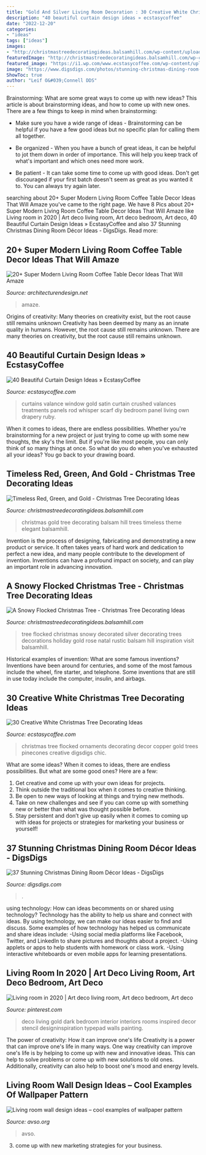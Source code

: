 ```yaml
---
title: "Gold And Silver Living Room Decoration : 30 Creative White Christmas Tree Decorating Ideas"
description: "40 beautiful curtain design ideas » ecstasycoffee"
date: "2022-12-20"
categories:
- "ideas"
tags: ["ideas"]
images:
- "http://christmastreedecoratingideas.balsamhill.com/wp-content/uploads/2016/02/DSC_0121-resize.jpg"
featuredImage: "http://christmastreedecoratingideas.balsamhill.com/wp-content/uploads/2016/02/DSC_0121-resize.jpg"
featured_image: "https://i1.wp.com/www.ecstasycoffee.com/wp-content/uploads/2016/11/flocked-Christmas-tree.jpg?resize=564%2C845"
image: "https://www.digsdigs.com/photos/stunning-christmas-dining-room-decor-ideas-9.jpg"
ShowToc: true
author: "Leif O&#039;Connell DDS"
---
```



Brainstorming: What are some great ways to come up with new ideas?
This article is about brainstorming ideas, and how to come up with new ones. There are a few things to keep in mind when brainstorming: 
- Make sure you have a wide range of ideas - Brainstorming can be helpful if you have a few good ideas but no specific plan for calling them all together. 

- Be organized - When you have a bunch of great ideas, it can be helpful to jot them down in order of importance. This will help you keep track of what's important and which ones need more work. 

- Be patient - It can take some time to come up with good ideas. Don't get discouraged if your first batch doesn't seem as great as you wanted it to. You can always try again later.

	

		
searching about 20+ Super Modern Living Room Coffee Table Decor Ideas That Will Amaze you've came to the right page. We have 8 Pics about 20+ Super Modern Living Room Coffee Table Decor Ideas That Will Amaze like Living room in 2020 | Art deco living room, Art deco bedroom, Art deco, 40 Beautiful Curtain Design Ideas » EcstasyCoffee and also 37 Stunning Christmas Dining Room Décor Ideas - DigsDigs. Read more:
		
    
## 20+ Super Modern Living Room Coffee Table Decor Ideas That Will Amaze

<img loading=lazy src="https://cdn.architecturendesign.net/wp-content/uploads/2015/11/AD-10-chich-living-room-decor.jpg" onerror="this.onerror=null;this.src='https://tse4.mm.bing.net/th?id=OIP.ucTTYK93FraEfKDoXgKuRgHaJZ&amp;pid=15.1';" alt="20+ Super Modern Living Room Coffee Table Decor Ideas That Will Amaze">

_Source: architecturendesign.net_

>amaze. 

	

Origins of creativity: Many theories on creativity exist, but the root cause still remains unknown
Creativity has been deemed by many as an innate quality in humans. However, the root cause still remains unknown. There are many theories on creativity, but the root cause still remains unknown.

    
## 40 Beautiful Curtain Design Ideas » EcstasyCoffee

<img loading=lazy src="https://i2.wp.com/www.ecstasycoffee.com/wp-content/uploads/2016/10/beautiful-window-valance-curtains.jpg?resize=600%2C801" onerror="this.onerror=null;this.src='https://tse2.mm.bing.net/th?id=OIP.ZY0Kfm_OqDXUdIBxVEuBKwHaJ4&amp;pid=15.1';" alt="40 Beautiful Curtain Design Ideas » EcstasyCoffee">

_Source: ecstasycoffee.com_

>curtains valance window gold satin curtain crushed valances treatments panels rod whisper scarf diy bedroom panel living own drapery ruby. 

	

When it comes to ideas, there are endless possibilities. Whether you're brainstorming for a new project or just trying to come up with some new thoughts, the sky's the limit. But if you're like most people, you can only think of so many things at once. So what do you do when you've exhausted all your ideas? You go back to your drawing board.

    
## Timeless Red, Green, And Gold - Christmas Tree Decorating Ideas

<img loading=lazy src="http://christmastreedecoratingideas.balsamhill.com/wp-content/uploads/2016/02/DSC_0121-resize.jpg" onerror="this.onerror=null;this.src='https://tse4.mm.bing.net/th?id=OIP.-L43SGliCAIkAhryYxVATQHaLH&amp;pid=15.1';" alt="Timeless Red, Green, and Gold - Christmas Tree Decorating Ideas">

_Source: christmastreedecoratingideas.balsamhill.com_

>christmas gold tree decorating balsam hill trees timeless theme elegant balsamhill. 

	

Invention is the process of designing, fabricating and demonstrating a new product or service. It often takes years of hard work and dedication to perfect a new idea, and many people contribute to the development of invention. Inventions can have a profound impact on society, and can play an important role in advancing innovation.

    
## A Snowy Flocked Christmas Tree - Christmas Tree Decorating Ideas

<img loading=lazy src="http://christmastreedecoratingideas.balsamhill.com/wp-content/uploads/2018/02/1-1.jpg" onerror="this.onerror=null;this.src='https://tse4.mm.bing.net/th?id=OIP.DpTs9crUAozyLhvN2xWzLAHaLL&amp;pid=15.1';" alt="A Snowy Flocked Christmas Tree - Christmas Tree Decorating Ideas">

_Source: christmastreedecoratingideas.balsamhill.com_

>tree flocked christmas snowy decorated silver decorating trees decorations holiday gold rose natal rustic balsam hill inspiration visit balsamhill. 

	

Historical examples of invention: What are some famous inventions?
Inventions have been around for centuries, and some of the most famous include the wheel, fire starter, and telephone. Some inventions that are still in use today include the computer, insulin, and airbags.

    
## 30 Creative White Christmas Tree Decorating Ideas

<img loading=lazy src="https://i1.wp.com/www.ecstasycoffee.com/wp-content/uploads/2016/11/flocked-Christmas-tree.jpg?resize=564%2C845" onerror="this.onerror=null;this.src='https://tse1.mm.bing.net/th?id=OIP.O7LyR570cvDahVgLP79ANwHaLG&amp;pid=15.1';" alt="30 Creative White Christmas Tree Decorating Ideas">

_Source: ecstasycoffee.com_

>christmas tree flocked ornaments decorating decor copper gold trees pinecones creative digsdigs chic. 

	

What are some ideas?
When it comes to ideas, there are endless possibilities. But what are some good ones? Here are a few: 
1. Get creative and come up with your own ideas for projects.
2. Think outside the traditional box when it comes to creative thinking.
3. Be open to new ways of looking at things and trying new methods.
4. Take on new challenges and see if you can come up with something new or better than what was thought possible before. 
5. Stay persistent and don’t give up easily when it comes to coming up with ideas for projects or strategies for marketing your business or yourself!

    
## 37 Stunning Christmas Dining Room Décor Ideas - DigsDigs

<img loading=lazy src="https://www.digsdigs.com/photos/stunning-christmas-dining-room-decor-ideas-9.jpg" onerror="this.onerror=null;this.src='https://tse3.mm.bing.net/th?id=OIP.2q2Y3q6q49MSmNqfdIlCyQHaKn&amp;pid=15.1';" alt="37 Stunning Christmas Dining Room Décor Ideas - DigsDigs">

_Source: digsdigs.com_

>. 

	

using technology: How can ideas becomments on or shared using technology?
Technology has the ability to help us share and connect with ideas. By using technology, we can make our ideas easier to find and discuss. Some examples of how technology has helped us communicate and share ideas include: 
-Using social media platforms like Facebook, Twitter, and LinkedIn to share pictures and thoughts about a project. 
-Using applets or apps to help students with homework or class work. 
-Using interactive whiteboards or even mobile apps for learning presentations.

    
## Living Room In 2020 | Art Deco Living Room, Art Deco Bedroom, Art Deco

<img loading=lazy src="https://i.pinimg.com/736x/74/82/48/748248392a13b1efe1ae6c135803bd3e--art-deco-room-art-deco-decor.jpg" onerror="this.onerror=null;this.src='https://tse1.mm.bing.net/th?id=OIP.kuxE1UbObPQUYHMgVdMsAAHaLH&amp;pid=15.1';" alt="Living room in 2020 | Art deco living room, Art deco bedroom, Art deco">

_Source: pinterest.com_

>deco living gold dark bedroom interior interiors rooms inspired decor stencil designinspiration typepad walls painting. 

	

The power of creativity: How it can improve one's life
Creativity is a power that can improve one's life in many ways. One way creativity can improve one's life is by helping to come up with new and innovative ideas. This can help to solve problems or come up with new solutions to old ones. Additionally, creativity can also help to boost one's mood and energy levels.

    
## Living Room Wall Design Ideas – Cool Examples Of Wallpaper Pattern

<img loading=lazy src="https://www.avso.org/wp-content/uploads/files/8/9/5/living-room-wall-design-ideas-cool-examples-of-wallpaper-pattern-33-895.jpg" onerror="this.onerror=null;this.src='https://tse3.mm.bing.net/th?id=OIP.gk1n2y7-3XgF4zVlveGpCwHaJ-&amp;pid=15.1';" alt="Living room wall design ideas – cool examples of wallpaper pattern">

_Source: avso.org_

>avso. 

	

3. come up with new marketing strategies for your business.

